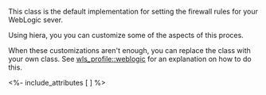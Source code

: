 This class is the default implementation for setting the firewall rules for your WebLogic sever.

Using hiera, you you can customize some of the aspects of this proces.

When these customizations aren't enough, you can replace the class with your own class. See [wls_profile::weblogic](./weblogic.html) for an explanation on how to do this.


<%- include_attributes [
] %>
